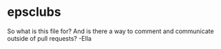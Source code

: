 # epsclubs

So what is this file for? And is there a way to comment and communicate outside of pull requests? -Ella
